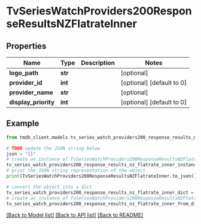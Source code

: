 # TvSeriesWatchProviders200ResponseResultsNZFlatrateInner


## Properties

Name | Type | Description | Notes
------------ | ------------- | ------------- | -------------
**logo_path** | **str** |  | [optional] 
**provider_id** | **int** |  | [optional] [default to 0]
**provider_name** | **str** |  | [optional] 
**display_priority** | **int** |  | [optional] [default to 0]

## Example

```python
from tmdb_client.models.tv_series_watch_providers200_response_results_nz_flatrate_inner import TvSeriesWatchProviders200ResponseResultsNZFlatrateInner

# TODO update the JSON string below
json = "{}"
# create an instance of TvSeriesWatchProviders200ResponseResultsNZFlatrateInner from a JSON string
tv_series_watch_providers200_response_results_nz_flatrate_inner_instance = TvSeriesWatchProviders200ResponseResultsNZFlatrateInner.from_json(json)
# print the JSON string representation of the object
print(TvSeriesWatchProviders200ResponseResultsNZFlatrateInner.to_json())

# convert the object into a dict
tv_series_watch_providers200_response_results_nz_flatrate_inner_dict = tv_series_watch_providers200_response_results_nz_flatrate_inner_instance.to_dict()
# create an instance of TvSeriesWatchProviders200ResponseResultsNZFlatrateInner from a dict
tv_series_watch_providers200_response_results_nz_flatrate_inner_from_dict = TvSeriesWatchProviders200ResponseResultsNZFlatrateInner.from_dict(tv_series_watch_providers200_response_results_nz_flatrate_inner_dict)
```
[[Back to Model list]](../README.md#documentation-for-models) [[Back to API list]](../README.md#documentation-for-api-endpoints) [[Back to README]](../README.md)



